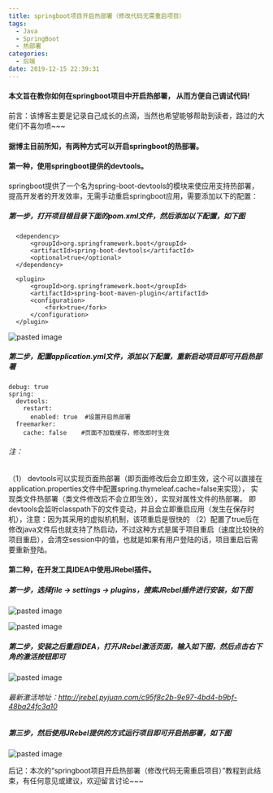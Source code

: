 ```yaml
---
title: springboot项目开启热部署（修改代码无需重启项目）
tags:
  - Java
  - SpringBoot
  - 热部署
categories:
  - 后端
date: 2019-12-15 22:39:31
---
```

#### 本文旨在教你如何在springboot项目中开启热部署， 从而方便自己调试代码!

前言：该博客主要是记录自己成长的点滴，当然也希望能够帮助到读者，路过的大佬们不喜勿喷~~~
<!-- more -->
#### 据博主目前所知，有两种方式可以开启springboot的热部署。

#### 第一种，使用springboot提供的devtools。
springboot提供了一个名为spring-boot-devtools的模块来使应用支持热部署，提高开发者的开发效率，无需手动重启springboot应用，需要添加以下的配置：

##### 第一步，打开项目根目录下面的pom.xml文件，然后添加以下配置，如下图
```
  <dependency>
      <groupId>org.springframework.boot</groupId>
      <artifactId>spring-boot-devtools</artifactId>
      <optional>true</optional>
  </dependency>

  <plugin>
      <groupId>org.springframework.boot</groupId>
      <artifactId>spring-boot-maven-plugin</artifactId>
      <configuration>
          <fork>true</fork>
      </configuration>
  </plugin>
```
![pasted image](/images/pasted-36.png)

##### 第二步，配置application.yml文件，添加以下配置，重新启动项目即可开启热部署
```
debug: true
spring:
  devtools:
    restart:
      enabled: true  #设置开启热部署
  freemarker:
    cache: false    #页面不加载缓存，修改即时生效
```

###### 注：
（1） devtools可以实现页面热部署（即页面修改后会立即生效，这个可以直接在application.properties文件中配置spring.thymeleaf.cache=false来实现），
实现类文件热部署（类文件修改后不会立即生效），实现对属性文件的热部署。
即devtools会监听classpath下的文件变动，并且会立即重启应用（发生在保存时机），注意：因为其采用的虚拟机机制，该项重启是很快的
（2）配置了true后在修改java文件后也就支持了热启动，不过这种方式是属于项目重启（速度比较快的项目重启），会清空session中的值，也就是如果有用户登陆的话，项目重启后需要重新登陆。

#### 第二种，在开发工具IDEA中使用JRebel插件。

##### 第一步，选择file -> settings -> plugins，搜索JRebel插件进行安装，如下图
![pasted image](/images/pasted-37.png)

![pasted image](/images/pasted-38.png)

##### 第二步，安装之后重启IDEA，打开JRebel激活页面，输入如下图，然后点击右下角的激活按钮即可
![pasted image](/images/pasted-39.png)

###### 最新激活地址：http://jrebel.pyjuan.com/c95f8c2b-9e97-4bd4-b9bf-48ba24fc3a10

##### 第三步，然后使用JRebel提供的方式运行项目即可开启热部署，如下图
![pasted image](/images/pasted-40.png)

后记：本次的“springboot项目开启热部署（修改代码无需重启项目）”教程到此结束，有任何意见或建议，欢迎留言讨论~~~
